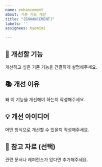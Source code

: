 ```yaml
---
name: enhancement
about: 기존 기능 개선
title: "[ENHANCEMENT]"
labels: ''
assignees: hyemimi

---
```


## 🔧 개선할 기능
개선하고 싶은 기존 기능을 간결하게 설명해주세요.

## 📚 개선 이유
왜 이 기능을 개선해야 하는지 작성해주세요.

## 💡 개선 아이디어
어떤 방식으로 개선할 수 있을지 작성해주세요.

## 📝 참고 자료 (선택)
관련 문서나 레퍼런스가 있다면 추가해주세요.
